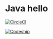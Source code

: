Java hello
==========

[![CircleCI](https://circleci.com/gh/lwhsu/java-hello.svg?style=svg)](https://circleci.com/gh/lwhsu/java-hello)

[![Codeship](https://codeship.com/projects/153695/status?branch=master)](https://codeship.com/projects/153695/)
